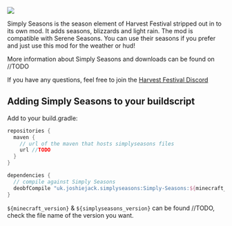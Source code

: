 ![](src/main/resources/assets/harvestfestival/logo.png)

Simply Seasons is the season element of Harvest Festival stripped out in to its own mod. It adds seasons, blizzards and light rain. The mod is compatible with Serene Seasons. You can use their seasons if you prefer and just use this mod for the weather or hud!

More information about Simply Seasons and downloads can be found on //TODO

If you have any questions, feel free to join the [Harvest Festival Discord](https://discord.gg/MRZAyze)

Adding Simply Seasons to your buildscript
---
Add to your build.gradle:
```gradle
repositories {
  maven {
    // url of the maven that hosts simplyseasons files
    url //TODO
  }
}

dependencies {
  // compile against Simply Seasons
  deobfCompile "uk.joshiejack.simplyseasons:Simply-Seasons:${minecraft_version}-${simplyseasons_version}"
}
```

`${minecraft_version}` & `${simplyseasons_version}` can be found //TODO, check the file name of the version you want.